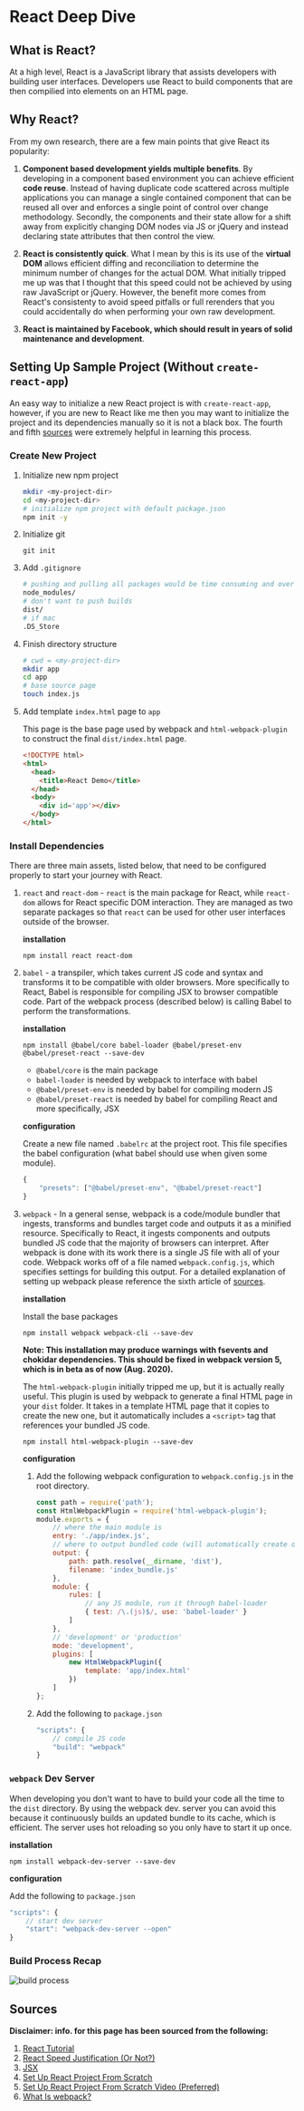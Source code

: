 # React Deep Dive

## What is React?
At a high level, React is a JavaScript library that assists developers with building user interfaces. Developers use React to build components that are then compilied into elements on an HTML page.

## Why React?
From my own research, there are a few main points that give React its popularity: 

1. **Component based development yields multiple benefits**. By developing in a component based environment you can achieve efficient **code reuse**. Instead of having duplicate code scattered across multiple applications you can manage a single contained component that can be reused all over and enforces a single point of control over change methodology. Secondly, the components and their state allow for a shift away from explicitly changing DOM nodes via JS or jQuery and instead declaring state attributes that then control the view. 

2. **React is consistently quick**. What I mean by this is its use of the **virtual DOM** allows efficient diffing and reconciliation to determine the minimum number of changes for the actual DOM. What initially tripped me up was that I thought that this speed could not be achieved by using raw JavaScript or jQuery. However, the benefit more comes from React's consistenty to avoid speed pitfalls or full rerenders that you could accidentally do when performing your own raw development.

3. **React is maintained by Facebook, which should result in years of solid maintenance and development**.

## Setting Up Sample Project (Without `create-react-app`)
An easy way to initialize a new React project is with `create-react-app`, however, if you are new to React like me then you may want to initialize the project and its dependencies manually so it is not a black box. The fourth and fifth [sources](#sources) were extremely helpful in learning this process. 

### Create New Project
1. Initialize new npm project
    ```sh
    mkdir <my-project-dir>
    cd <my-project-dir>
    # initialize npm project with default package.json
    npm init -y 
    ```
2. Initialize git
    
    `git init`

3. Add `.gitignore`
    ```sh
    # pushing and pulling all packages would be time consuming and overwhelming
    node_modules/
    # don't want to push builds
    dist/
    # if mac
    .DS_Store
    ```

3. Finish directory structure
    ```sh
    # cwd = <my-project-dir>
    mkdir app
    cd app
    # base source page
    touch index.js
    ```
    
4. Add template `index.html` page to `app`

    This page is the base page used by webpack and `html-webpack-plugin` to construct the final `dist/index.html` page.

    ```html
    <!DOCTYPE html>
    <html>
      <head>
        <title>React Demo</title>
      </head>
      <body>
        <div id='app'></div>
      </body>
    </html>
    ```

### Install Dependencies
There are three main assets, listed below, that need to be configured properly to start your journey with React.

1. `react` and `react-dom` - `react` is the main package for React, while `react-dom` allows for React specific DOM interaction. They are managed as two separate packages so that `react` can be used for other user interfaces outside of the browser.

    **installation**
    
    `npm install react react-dom`

2. `babel` - a transpiler, which takes current JS code and syntax and transforms it to be compatible with older browsers. More specifically to React, Babel is responsible for compiling JSX to browser compatible code. Part of the webpack process (described below) is calling Babel to perform the transformations.

    **installation**

    `npm install @babel/core babel-loader @babel/preset-env @babel/preset-react --save-dev`
    - `@babel/core` is the main package
    - `babel-loader` is needed by webpack to interface with babel
    - `@babel/preset-env` is needed by babel for compiling modern JS
    - `@babel/preset-react` is needed by babel for compiling React and more specifically, JSX

    **configuration**

    Create a new file named `.babelrc` at the project root. This file specifies the babel configuration (what babel should use when given some module).
    ```javascript
    {
        "presets": ["@babel/preset-env", "@babel/preset-react"]
    }
    ```

3. `webpack` - In a general sense, webpack is a code/module bundler that ingests, transforms and bundles target code and outputs it as a minified resource. Specifically to React, it ingests components and outputs bundled JS code that the majority of browsers can interpret. After webpack is done with its work there is a single JS file with all of your code. Webpack works off of a file named `webpack.config.js`, which specifies settings for building this output. For a detailed explanation of setting up webpack please reference the sixth article of [sources](#sources).

    **installation**

    Install the base packages

    `npm install webpack webpack-cli --save-dev`

    **Note: This installation may produce warnings with fsevents and chokidar dependencies. This should be fixed in webpack version 5, which is in beta as of now (Aug. 2020).**

    The `html-webpack-plugin` initially tripped me up, but it is actually really useful. This plugin is used by webpack to generate a final HTML page in your `dist` folder. It takes in a template HTML page that it copies to create the new one, but it automatically includes a `<script>` tag that references your bundled JS code.

    `npm install html-webpack-plugin --save-dev`

    **configuration**
    1. Add the following webpack configuration to `webpack.config.js` in the root directory.
        ```javascript
        const path = require('path');
        const HtmlWebpackPlugin = require('html-webpack-plugin');
        module.exports = {
            // where the main module is
            entry: './app/index.js',
            // where to output bundled code (will automatically create dist folder)
            output: {
                path: path.resolve(__dirname, 'dist'),
                filename: 'index_bundle.js'
            },
            module: {
                rules: [
                    // any JS module, run it through babel-loader
                    { test: /\.(js)$/, use: 'babel-loader' }
                ]
            },
            // 'development' or 'production'
            mode: 'development',
            plugins: [
                new HtmlWebpackPlugin({
                    template: 'app/index.html'
                })
            ]
        };
        ```
    
    2. Add the following to `package.json`
        ```javascript
        "scripts": {
            // compile JS code
            "build": "webpack"
        }
        ```

### `webpack` Dev Server
When developing you don't want to have to build your code all the time to the `dist` directory. By using the webpack dev. server you can avoid this because it continuously builds an updated bundle to its cache, which is efficient. The server uses hot reloading so you only have to start it up once.

**installation**

`npm install webpack-dev-server --save-dev`

**configuration**

Add the following to `package.json`
```javascript
"scripts": {
    // start dev server
    "start": "webpack-dev-server --open"
}
```

### Build Process Recap
![build process](images/build-process.jpg)

## Sources
**Disclaimer: info. for this page has been sourced from the following:**

1. [React Tutorial](https://www.youtube.com/watch?v=DLX62G4lc44)
2. [React Speed Justification (Or Not?)](https://stackoverflow.com/questions/33355125/what-really-makes-reactjs-as-fast-as-it-claims-to-be)
3. [JSX](https://reactjs.org/docs/introducing-jsx.html)
4. [Set Up React Project From Scratch](https://www.valentinog.com/blog/babel/)
5. [Set Up React Project From Scratch Video (Preferred)](https://www.youtube.com/watch?v=Zb2mQyQRwqc)
6. [What Is webpack?](https://dev.to/vish448/webpack-for-react-intro-3n01)
